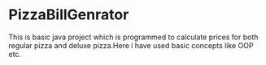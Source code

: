 # PizzaBillGenrator
This is basic java project which is programmed to calculate prices for both regular pizza and deluxe pizza.Here i have used basic concepts like OOP etc. 
